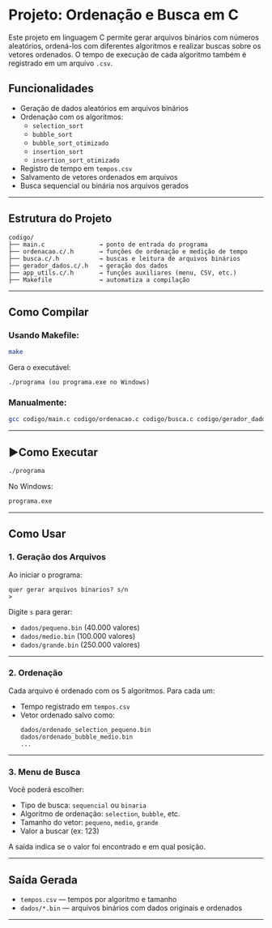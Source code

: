 # Projeto: Ordenação e Busca em C

Este projeto em linguagem C permite gerar arquivos binários com números aleatórios, ordená-los com diferentes algoritmos e realizar buscas sobre os vetores ordenados. O tempo de execução de cada algoritmo também é registrado em um arquivo `.csv`.

## Funcionalidades

- Geração de dados aleatórios em arquivos binários
- Ordenação com os algoritmos:
  - `selection_sort`
  - `bubble_sort`
  - `bubble_sort_otimizado`
  - `insertion_sort`
  - `insertion_sort_otimizado`
- Registro de tempo em `tempos.csv`
- Salvamento de vetores ordenados em arquivos
- Busca sequencial ou binária nos arquivos gerados

---

## Estrutura do Projeto

```
codigo/
├── main.c               → ponto de entrada do programa
├── ordenacao.c/.h       → funções de ordenação e medição de tempo
├── busca.c/.h           → buscas e leitura de arquivos binários
├── gerador_dados.c/.h   → geração dos dados
├── app_utils.c/.h       → funções auxiliares (menu, CSV, etc.)
├── Makefile             → automatiza a compilação
```

---

## Como Compilar

### Usando Makefile:

```bash
make
```

Gera o executável:

```
./programa (ou programa.exe no Windows)
```

### Manualmente:

```bash
gcc codigo/main.c codigo/ordenacao.c codigo/busca.c codigo/gerador_dados.c codigo/app_utils.c -o programa
```

---

## ▶Como Executar

```bash
./programa
```

No Windows:

```bash
programa.exe
```

---

## Como Usar

### 1. Geração dos Arquivos

Ao iniciar o programa:

```
quer gerar arquivos binarios? s/n
>
```

Digite `s` para gerar:

- `dados/pequeno.bin` (40.000 valores)
- `dados/medio.bin` (100.000 valores)
- `dados/grande.bin` (250.000 valores)

---

### 2. Ordenação

Cada arquivo é ordenado com os 5 algoritmos. Para cada um:

- Tempo registrado em `tempos.csv`
- Vetor ordenado salvo como:
  ```
  dados/ordenado_selection_pequeno.bin
  dados/ordenado_bubble_medio.bin
  ...
  ```

---

### 3. Menu de Busca

Você poderá escolher:

- Tipo de busca: `sequencial` ou `binaria`
- Algoritmo de ordenação: `selection`, `bubble`, etc.
- Tamanho do vetor: `pequeno`, `medio`, `grande`
- Valor a buscar (ex: 123)

A saída indica se o valor foi encontrado e em qual posição.

---

## Saída Gerada

- `tempos.csv` — tempos por algoritmo e tamanho
- `dados/*.bin` — arquivos binários com dados originais e ordenados

---